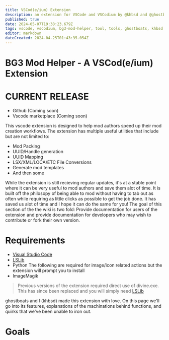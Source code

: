 ```yaml
---
title: VSCod(e/ium) Extension
description: an extension for VSCode and VSCodium by @khbsd and @ghostboats that has lots of helpful features for modders.
published: true
date: 2024-05-07T19:38:23.679Z
tags: vscode, vscodium, bg3-mod-helper, tool, tools, ghostboats, khbsd
editor: markdown
dateCreated: 2024-04-25T01:43:35.054Z
---
```


# BG3 Mod Helper - A VSCod(e/ium) Extension

# CURRENT RELEASE
- Github (Coming soon)
- Vscode marketplace (Coming soon)

This vscode extension is designed to help mod authors speed up their mod creation workflows. The extension has multiple useful utilities that include but are not limited to:
- Mod Packing
- UUID/Handle generation
- UUID Mapping
- LSX/XML/LOCA/ETC File Conversions
- Generate mod templates
- And then some

While the extension is still recieving regular updates, it's at a stable point where it can be very useful to mod authors and save them alot of time. It is built off the philosopy of being able to mod without having to tab out as often while requiring as little clicks as possible to get the job done. It has saved us alot of time and I hope it can do the same for you! The goal of this section of the the wiki is two fold: Provide documentation for users of the extension and provide documentation for developers who may wish to contribute or fork their own version.

# Requirements
- [Visual Studio Code](https://code.visualstudio.com/)
- [LSLib](https://github.com/Norbyte/lslib/releases)
- Python
The following are required for image/icon related actions but the extension will prompt you to install
- ImageMagik

> Previous versions of the extension required direct use of divine.exe. This has since been replaced and you will simply need [LSLib](https://github.com/Norbyte/lslib/releases)
<!-- {blockquote:.is-info} -->
<p>ghostboats and I (khbsd) made this extension with love. On this page we'll go into its features, explanations of the machinations behind functions, and quirks that we've been unable to iron out.</p>

# Goals

